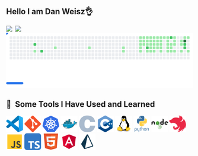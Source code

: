 ## Hello I am Dan Weisz👌
<div style="display: flex; gap: 0.5rem; align-items: center;">
<picture >
  <source
    srcset="https://github-readme-stats.vercel.app/api?username=danredred&show_icons=true&theme=dark"
    media="(prefers-color-scheme: dark)"
  />
  <source
    srcset="https://github-readme-stats.vercel.app/api?username=danredred&show_icons=true"
    media="(prefers-color-scheme: light), (prefers-color-scheme: no-preference)"
  />
  <img src="https://github-readme-stats.vercel.app/api?username=danredred&show_icons=true" />
</picture>
<picture>
  <source
    srcset="https://github-readme-stats.vercel.app/api/top-langs/?username=anuraghazra&layout=compact&theme=dark&langs_count=8"
    media="(prefers-color-scheme: dark)"
  />
  <source
    srcset="https://github-readme-stats.vercel.app/api/top-langs/?username=anuraghazra&layout=compact&langs_count=8"
    media="(prefers-color-scheme: light), (prefers-color-scheme: no-preference)"
  />
  <img src="https://github-readme-stats.vercel.app/api/top-langs/?username=anuraghazra&layout=compact&langs_count=8" />
</picture>
</div>

<picture>
  <source
    media="(prefers-color-scheme: dark)"
    srcset="https://raw.githubusercontent.com/danredred/danredred/4e5db0b66978ab0348945b00a1827ad98ee57ca9/images/breakout-dark.svg"
  />
  <source
    media="(prefers-color-scheme: light)"
    srcset="https://raw.githubusercontent.com/danredred/danredred/4e5db0b66978ab0348945b00a1827ad98ee57ca9/images/breakout-light.svg"
  />
  <img alt="Breakout Game" src="https://raw.githubusercontent.com/danredred/danredred/4e5db0b66978ab0348945b00a1827ad98ee57ca9/images/breakout-light.svg" />
</picture>

<h2> 🚀 &nbsp;Some Tools I Have Used and Learned</h2>
<p align="left">
<img src="./resources/vscode.svg" alt="vscode" width="45" height="45"/>
<img src="./resources/git.svg" alt="bash" width="45" height="45"/>
<img src="./resources/kubernetes.svg" alt="php" width="45" height="45"/>
<img src="./resources/docker.svg" alt="php" width="45" height="45"/>
<img src="./resources/c.svg" alt="php" width="45" height="45"/>
<img src="./resources/c++.svg" alt="php" width="45" height="45"/>
<img src="./resources/linux.svg" alt="php" width="45" height="45"/>
<img src="./resources/python.svg" alt="php" width="45" height="45"/>
<img src="./resources/nodejs.svg" alt="php" width="45" height="45"/>
<img src="./resources/nestjs.svg" alt="php" width="45" height="45"/>
<img src="./resources/js.svg" alt="php" width="45" height="45"/>
<img src="./resources/typescript.svg" alt="php" width="45" height="45"/>
<img src="./resources/html.svg" alt="php" width="45" height="45"/>
<img src="./resources/angular.svg" alt="php" width="45" height="45"/>
<img src="./resources/prisma.svg" alt="php" width="45" height="45"/>
</p>